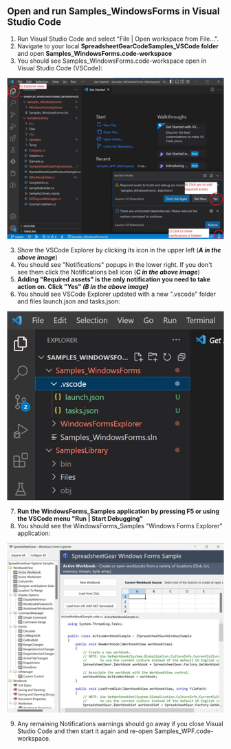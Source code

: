 ## Open and run Samples_WindowsForms in Visual Studio Code
1. Run Visual Studio Code and select "File | Open workspace from File...".
2. Navigate to your local **SpreadsheetGearCodeSamples_VSCode folder** and open **Samples_WindowsForms.code-workspace**
3. You should see Samples_WindowsForms.code-workspace open in Visual Studio Code (VSCode):

![Image](WinFormCodeSamplesFirstOpen.jpg)

3. Show the VSCode Explorer by clicking its icon in the upper left (***A in the above image***)
4. You should see "Notifications" popups in the lower right. If you don't see them click the Notifications bell icon (***C in the above image***)
5. **Adding "Required assets" is the only notification you need to take action on. Click "Yes" *(B in the above image)***
6. You should see VSCode Explorer updated with a new ".vscode" folder and files launch.json and tasks.json:
 
![Image](WinFormCodeExplorerUpdated.jpg)

7. **Run the WindowsForms_Samples application by pressing F5 or using the VSCode menu "Run | Start Debugging"**
8. You should see the WindowsForms_Samples "Windows Forms Explorer" application:

![Image](WinFormCodeSamplesExplorer.jpg)

9. Any remaining Notifications warnings should go away if you close Visual Studio Code and then start it again and re-open Samples_WPF.code-workspace.
